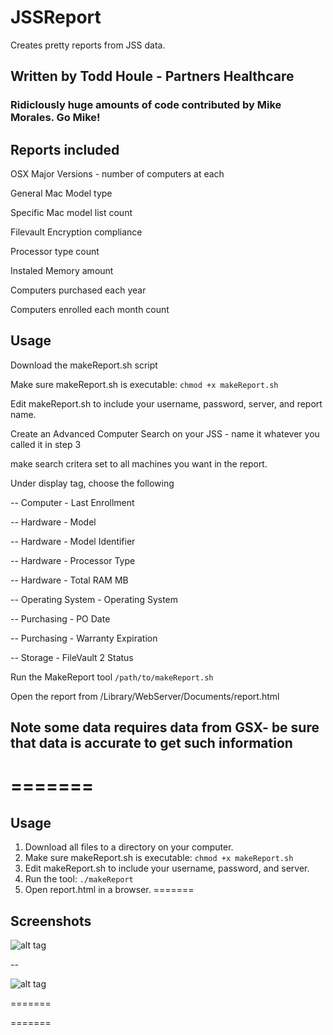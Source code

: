 # JSSReport

Creates pretty reports from JSS data.
## Written by Todd Houle - Partners Healthcare
### Ridiclously huge amounts of code contributed by Mike Morales. Go Mike!


## Reports included
OSX Major Versions - number of computers at each

General Mac Model type

Specific Mac model list count

Filevault Encryption compliance

Processor type count

Instaled Memory amount

Computers purchased each year

Computers enrolled each month count

## Usage
Download the makeReport.sh script

Make sure makeReport.sh is executable: `chmod +x makeReport.sh`

Edit makeReport.sh to include your username, password, server, and report name.

Create an Advanced Computer Search on your JSS - name it whatever you called it in step 3

make search critera set to all machines you want in the report.  

Under display tag, choose the following

  -- Computer - Last Enrollment

 --   Hardware - Model

  -- Hardware - Model Identifier

   -- Hardware - Processor Type

   -- Hardware - Total RAM MB

   -- Operating System - Operating System

   -- Purchasing - PO Date

   -- Purchasing - Warranty Expiration

   -- Storage - FileVault 2 Status

Run the MakeReport tool    `/path/to/makeReport.sh`

Open the report from /Library/WebServer/Documents/report.html

## Note some data requires data from GSX- be sure that data is accurate to get such information
=======
=======

## Usage

1. Download all files to a directory on your computer.
2. Make sure makeReport.sh is executable: `chmod +x makeReport.sh`
3. Edit makeReport.sh to include your username, password, and server.
4. Run the tool: `./makeReport`
5. Open report.html in a browser.
=======

## Screenshots

![alt tag](http://i.imgur.com/kez7gTR.png)

--

![alt tag](http://i.imgur.com/gwLyRMr.png)

=======

=======

